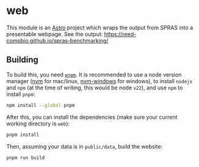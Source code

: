 # web

This module is an [Astro](https://astro.build/) project which wraps the output from SPRAS
into a presentable webpage. See the output: https://reed-compbio.github.io/spras-benchmarking/

## Building

To build this, you need [`pnpm`](https://pnpm.io/). It is recommended to use a node version manager
([nvm](https://github.com/nvm-sh/nvm) for mac/linux, [nvm-windows](https://github.com/coreybutler/nvm-windows) for windows),
to install `nodejs` and `npm` (at the time of writing, this would be node `v22`), and use `npm` to install `pnpm`:

```sh
npm install --global pnpm
```

After this, you can install the dependencies (make sure your current working directory is `web`):

```sh
pnpm install
```

Then, assuming your data is in `public/data`, build the website:

```sh
pnpm run build
```

